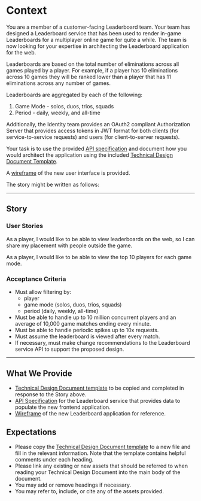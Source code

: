 # Context

You are a member of a customer-facing Leaderboard team. Your team has designed a Leaderboard service
that has been used to render in-game Leaderboards for a multiplayer online game for quite a while. 
The team is now looking for your expertise in architecting the Leaderboard application for the web.

Leaderboards are based on the total number of eliminations across all games played by a player. For
example, if a player has 10 eliminations across 10 games they will be ranked lower than a player
that has 11 eliminations across any number of games.

Leaderboards are aggregated by each of the following:
1. Game Mode - solos, duos, trios, squads
2. Period - daily, weekly, and all-time

Additionally, the Identity team provides an OAuth2 compliant Authorization Server that provides 
access tokens in JWT format for both clients (for service-to-service requests) and users 
(for client-to-server requests).

Your task is to use the provided [API specification](api/openapi.yaml) and document how you would architect
the application using the included [Technical Design Document Template](TDD_TEMPLATE.md). 

A [wireframe](assets/Leaderboard.png) of the new user interface is provided. 

The story might be written as follows:

---

## Story

### User Stories
As a player, I would like to be able to view leaderboards on the web, so I can share my placement
with people outside the game.

As a player, I would like to be able to view the top 10 players for each game mode.

### Acceptance Criteria

* Must allow filtering by:
  - player
  - game mode (solos, duos, trios, squads)
  - period (daily, weekly, all-time)
* Must be able to handle up to 10 million concurrent players and an average of 10,000 game matches ending every minute.
* Must be able to handle periodic spikes up to 10x requests.
* Must assume the leaderboard is viewed after every match.
* If necessary, must make change recommendations to the Leaderboard service API to support the proposed design.

---

## What We Provide
* [Technical Design Document template](TDD_TEMPLATE.md) to be copied and completed in response to the Story above.
* [API Specification](api/openapi.yaml) for the Leaderboard service that provides data to populate the new frontend application.
* [Wireframe](assets/Leaderboard.png) of the new Leaderboard application for reference.

## Expectations
* Please copy the [Technical Design Document template](TDD_TEMPLATE.md) to a new file and fill in the relevant information. Note that the template contains helpful comments under each heading. 
* Please link any existing or new assets that should be referred to when reading your Technical Design Document into the main body of the document.
* You may add or remove headings if necessary.
* You may refer to, include, or cite any of the assets provided. 
